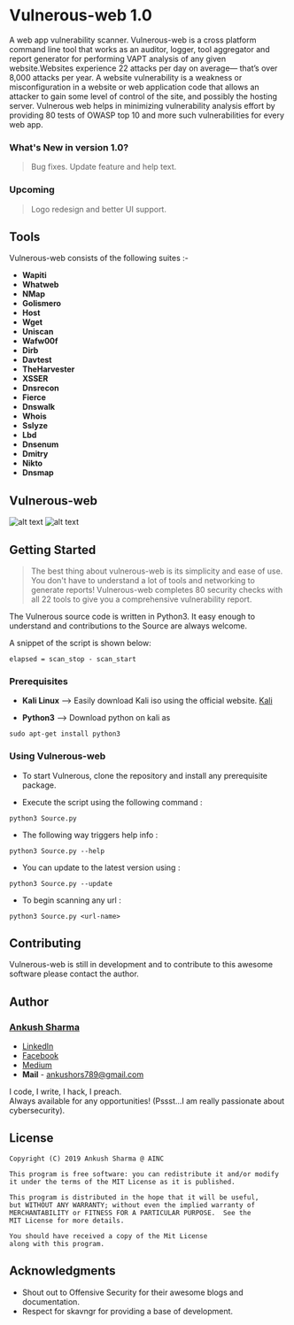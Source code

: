 # Vulnerous-web 1.0
A web app vulnerability scanner.
Vulnerous-web is a cross platform command line tool that works as an auditor, logger, tool aggregator and report generator for performing VAPT analysis of any given website.Websites experience 22 attacks per day on average— that’s over 8,000 attacks per year. A website vulnerability is a weakness or misconfiguration in a website or web application code that allows an attacker to gain some level of control of the site, and possibly the hosting server. Vulnerous web helps in minimizing vulnerability analysis effort by providing 80 tests of OWASP top 10 and more such vulnerabilities for every web app.


### What's New in version 1.0?
> Bug fixes.
> Update feature and help text.

### Upcoming
> Logo redesign and better UI support. 


## Tools

Vulnerous-web consists of the following suites :-

- **Wapiti** 
- **Whatweb** 
- **NMap** 
- **Golismero** 
- **Host** 
- **Wget** 
- **Uniscan** 
- **Wafw00f** 
- **Dirb** 
- **Davtest** 
- **TheHarvester** 
- **XSSER** 
- **Dnsrecon** 
- **Fierce** 
- **Dnswalk** 
- **Whois** 
- **Sslyze**
- **Lbd**
- **Dnsenum**
- **Dmitry**
- **Nikto**
- **Dnsmap**

## Vulnerous-web
![alt text](https://github.com/ScorchingShade/Vulnerous/blob/master/ss1.png)
![alt text](https://github.com/ScorchingShade/Vulnerous/blob/master/ss2.png)

## Getting Started
> The best thing about vulnerous-web is its simplicity and ease of use. You don't have to understand a lot of tools and networking to generate reports! Vulnerous-web completes 80 security checks with all 22 tools to give you a comprehensive vulnerability report. 

The Vulnerous source code is written in Python3. It easy enough to understand and contributions to the Source are always welcome.

A snippet of the script is shown below:
```python3
elapsed = scan_stop - scan_start
```
### Prerequisites
- **Kali Linux** --> Easily download Kali iso using the official website. [Kali](https://www.kali.org/downloads/)<br />

- **Python3** --> Download python on kali as 
```terminal
sudo apt-get install python3
```

### Using Vulnerous-web
- To start Vulnerous, clone the repository and install any prerequisite package.

- Execute the script using the following command :
```terminal
python3 Source.py
```

- The following way triggers help info :
```terminal
python3 Source.py --help
```

- You can update to the latest version using :
```terminal
python3 Source.py --update
```

- To begin scanning any url :
```terminal
python3 Source.py <url-name>
```
## Contributing
Vulnerous-web is still in development and to contribute to this awesome software please contact the author.
## Author
### [Ankush Sharma](https://scorchingshade.github.io/) 
- [LinkedIn](https://linkedin.com/in/ankush-sharma-a9b24a37/)
- [Facebook](https://www.facebook.com/kushuas)
- [Medium](https://medium.com/@ankushsharma_70830)
- **Mail** - ankushors789@gmail.com

I code, I write, I hack, I preach. <br />
Always available for any opportunities! (Pssst...I am really passionate about cybersecurity).

## License
```
Copyright (C) 2019 Ankush Sharma @ AINC

This program is free software: you can redistribute it and/or modify
it under the terms of the MIT License as it is published.

This program is distributed in the hope that it will be useful,
but WITHOUT ANY WARRANTY; without even the implied warranty of
MERCHANTABILITY or FITNESS FOR A PARTICULAR PURPOSE.  See the
MIT License for more details.

You should have received a copy of the Mit License
along with this program.  
```
## Acknowledgments
- Shout out to Offensive Security for their awesome blogs and documentation.
- Respect for skavngr for providing a base of development.

